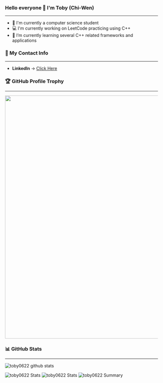 ### Hello everyone 👋 I'm Toby (Chi-Wen)

---

- 📖 I'm currently a computer science student
- 💻 I'm currently working on LeetCode practicing using C++
- 🌱 I’m currently learning several C++ related frameworks and applications

### 📱 My Contact Info

---

- __LinkedIn__ -> [Click Here](https://www.linkedin.com/in/%E7%A5%BA%E6%96%87-%E9%84%A7-9b50a1188/)

### 🏆 GitHub Profile Trophy

---

<a href="https://github.com/ryo-ma/github-profile-trophy">
  <img width=800 src="https://github-profile-trophy.vercel.app/?username=toby0622&column=8&theme=radical&no-frame=true&no-bg=true"/>
</a>

### 📊 GitHub Stats

---

![toby0622 github stats](https://github-readme-stats.vercel.app/api?username=toby0622&theme=radical&show_icons=true&count_private=true)

![toby0622 Stats](https://github-profile-summary-cards.vercel.app/api/cards/repos-per-language?username=toby0622&theme=solarized_dark)
![toby0622 Stats](https://github-profile-summary-cards.vercel.app/api/cards/most-commit-language?username=toby0622&theme=solarized_dark)
![toby0622 Summary](https://github-profile-summary-cards.vercel.app/api/cards/profile-details?username=toby0622&theme=solarized_dark)
